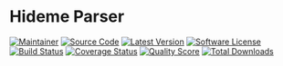 # Hideme Parser

[![Maintainer](http://img.shields.io/badge/maintainer-@mosiyash-blue.svg?style=flat-square)](https://github.com/mosiyash)
[![Source Code](http://img.shields.io/badge/source-mosiyash/hideme-parser-blue.svg?style=flat-square)](https://github.com/mosiyash/hideme-parser)
[![Latest Version](https://img.shields.io/github/release/mosiyash/hideme-parser.svg?style=flat-square)](https://github.com/mosiyash/hideme-parser/releases)
[![Software License](https://img.shields.io/badge/license-MIT-brightgreen.svg?style=flat-square)](LICENSE)
[![Build Status](https://img.shields.io/travis/mosiyash/hideme-parser/master.svg?style=flat-square)](https://travis-ci.org/mosiyash/hideme-parser)
[![Coverage Status](https://img.shields.io/scrutinizer/coverage/g/mosiyash/hideme-parser.svg?style=flat-square)](https://scrutinizer-ci.com/g/mosiyash/hideme-parser/code-structure)
[![Quality Score](https://img.shields.io/scrutinizer/g/mosiyash/hideme-parser.svg?style=flat-square)](https://scrutinizer-ci.com/g/mosiyash/hideme-parser)
[![Total Downloads](https://img.shields.io/packagist/dt/mosiyash/hideme-parser.svg?style=flat-square)](https://packagist.org/packages/mosiyash/hideme-parser)